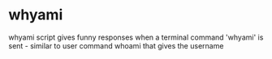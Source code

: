 # whyami
whyami script gives funny responses when a terminal command 'whyami' is sent - similar to user command whoami that gives the username
